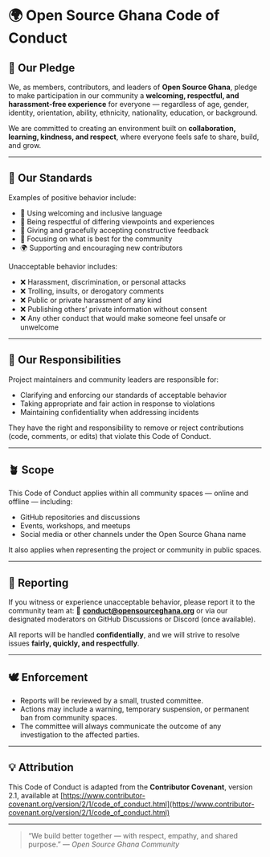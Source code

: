 # 🌍 Open Source Ghana Code of Conduct

## 💫 Our Pledge

We, as members, contributors, and leaders of **Open Source Ghana**, pledge to make participation in our community a **welcoming, respectful, and harassment-free experience** for everyone — regardless of age, gender, identity, orientation, ability, ethnicity, nationality, education, or background.

We are committed to creating an environment built on **collaboration, learning, kindness, and respect**, where everyone feels safe to share, build, and grow.

---

## 🤝 Our Standards

Examples of positive behavior include:

* 💬 Using welcoming and inclusive language
* 🌱 Being respectful of differing viewpoints and experiences
* 🙌 Giving and gracefully accepting constructive feedback
* 🧠 Focusing on what is best for the community
* 🌍 Supporting and encouraging new contributors

Unacceptable behavior includes:

* ❌ Harassment, discrimination, or personal attacks
* ❌ Trolling, insults, or derogatory comments
* ❌ Public or private harassment of any kind
* ❌ Publishing others’ private information without consent
* ❌ Any other conduct that would make someone feel unsafe or unwelcome

---

## 🧭 Our Responsibilities

Project maintainers and community leaders are responsible for:

* Clarifying and enforcing our standards of acceptable behavior
* Taking appropriate and fair action in response to violations
* Maintaining confidentiality when addressing incidents

They have the right and responsibility to remove or reject contributions (code, comments, or edits) that violate this Code of Conduct.

---

## 🪴 Scope

This Code of Conduct applies within all community spaces — online and offline — including:

* GitHub repositories and discussions
* Events, workshops, and meetups
* Social media or other channels under the Open Source Ghana name

It also applies when representing the project or community in public spaces.

---

## 🚨 Reporting

If you witness or experience unacceptable behavior, please report it to the community team at:
📧 **[conduct@opensourceghana.org](mailto:conduct@opensourceghana.org)**
or via our designated moderators on GitHub Discussions or Discord (once available).

All reports will be handled **confidentially**, and we will strive to resolve issues **fairly, quickly, and respectfully**.

---

## 🕊 Enforcement

* Reports will be reviewed by a small, trusted committee.
* Actions may include a warning, temporary suspension, or permanent ban from community spaces.
* The committee will always communicate the outcome of any investigation to the affected parties.

---

## 💡 Attribution

This Code of Conduct is adapted from the **Contributor Covenant**, version 2.1,
available at [https://www.contributor-covenant.org/version/2/1/code_of_conduct.html](https://www.contributor-covenant.org/version/2/1/code_of_conduct.html)

---

> “We build better together — with respect, empathy, and shared purpose.”
> — *Open Source Ghana Community*

